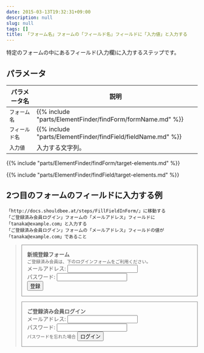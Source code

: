 ```yaml
---
date: 2015-03-13T19:32:31+09:00
description: null
slug: null
tags: []
title: 「フォーム名」フォームの「フィールド名」フィールドに「入力値」と入力する
---
```


特定のフォームの中にあるフィールド(入力欄)に入力するステップです。


## パラメータ

パラメータ名 | 説明
------|---------
`フォーム名` | {{% include "parts/ElementFinder/findForm/formName.md" %}}
`フィールド名` | {{% include "parts/ElementFinder/findField/fieldName.md" %}}
`入力値` | 入力する文字列。

{{% include "parts/ElementFinder/findForm/target-elements.md" %}}

{{% include "parts/ElementFinder/findField/target-elements.md" %}}

## 2つ目のフォームのフィールドに入力する例

```
「http://docs.shouldbee.at/steps/FillFieldInForm/」に移動する
「ご登録済み会員ログイン」フォームの「メールアドレス」フィールドに「tanaka@example.com」と入力する
「ご登録済み会員ログイン」フォームの「メールアドレス」フィールドの値が「tanaka@example.com」であること
```

<blockquote>
<form action="#" style="border: 1px solid gray; padding: 1em;">
  <div style="font-weight: bold">新規登録フォーム</div>
  <small>ご登録済み会員は、下のログインフォームをご利用ください。</small>
  <div><label>メールアドレス: <input type="text" name="email"></label></div>
  <div><label>パスワード: <input type="password" name="password"></label></div>
  <button>登録</button>
</form>
<form action="#" style="border: 1px solid gray; padding: 1em;">
  <div style="font-weight: bold">ご登録済み会員ログイン</div>
  <div><label>メールアドレス: <input type="text" name="email"></label></div>
  <div><label>パスワード: <input type="password" name="password"></label>
  </div>
  <small>パスワードを忘れた場合</small>
  <button>ログイン</button>
</form>
</blockquote>
